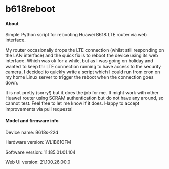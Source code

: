 # b618reboot
#### About
Simple Python script for rebooting Huawei B618 LTE router via web interface.

My router occasionally drops the LTE connection (whilst still responding on the LAN interface) and the quick fix is to reboot the device using its web interface. Which was ok for a while, but as I was going on holiday and wanted to keep thr LTE connection running to have access to the security camera, I decided to quickly write a script which I could run from cron on my home Linux server to trigger the reboot when the connection goes down. 

It is not pretty (sorry!) but it does the job for me. It might work with other Huawei router using SCRAM authentication but do not have any around, so cannot test. Feel free to let me know if it does.
Happy to accept improvements via pull requests!

#### Model and firmware info
Device name: B618s-22d

Hardware version: WL1B610FM

Software version: 11.185.01.01.104

Web UI version: 21.100.26.00.0


